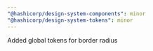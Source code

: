 ```yaml
---
"@hashicorp/design-system-components": minor
"@hashicorp/design-system-tokens": minor
---
```


Added global tokens for border radius
